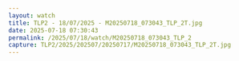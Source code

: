 ```yaml
---
layout: watch
title: TLP2 - 18/07/2025 - M20250718_073043_TLP_2T.jpg
date: 2025-07-18 07:30:43
permalink: /2025/07/18/watch/M20250718_073043_TLP_2
capture: TLP2/2025/202507/20250717/M20250718_073043_TLP_2T.jpg
---
```

